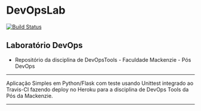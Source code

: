 # DevOpsLab

[![Build Status](https://travis-ci.com/lunixbr/devopslab.svg?branch=main)](https://travis-ci.com/lunixbr/devopslab)

## Laboratório DevOps

* Repositório da disciplina de DevOpsTools - Faculdade Mackenzie  - Pós DevOps


---
Aplicação Simples em  Python/Flask com teste usando Unittest integrado ao Travis-CI fazendo deploy no Heroku para a disciplina de DevOps Tools  da Pós da Mackenzie.

---
